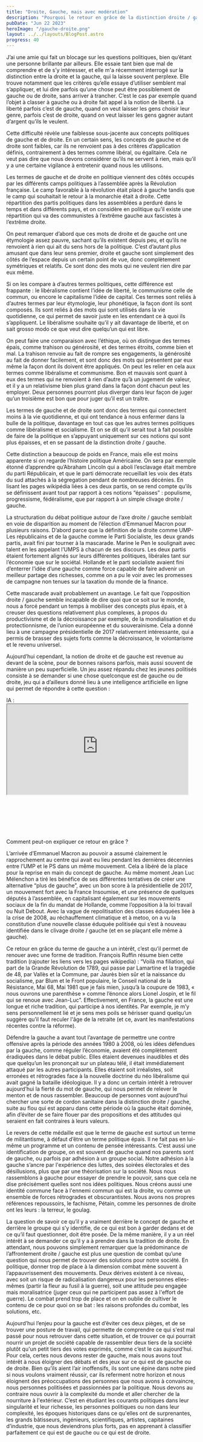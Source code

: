 ```yaml
---
title: "Droite, Gauche, mais avec modération"
description: "Pourquoi le retour en grâce de la distinction droite / gauche doit être consommé avec modération"
pubDate: "Jun 22 2023"
heroImage: "/gauche-droite.png"
layout: ../../layouts/BlogPost.astro
progress: 40
---
```



J’ai une amie qui fait un blocage sur les questions politiques, bien qu’étant une personne brillante par ailleurs. Elle essaie tant bien que mal de comprendre et de s’y intéresser, et elle m'a récemment interrogé sur la distinction entre la droite et la gauche, qui la laisse souvent perplexe. Elle trouve notamment que les critères qu’elle essaye d’utiliser semblent mal s’appliquer, et lui dire parfois qu’une chose peut être possiblement de gauche ou de droite, sans arriver à trancher. C’est le cas par exemple quand l’objet à classer à gauche ou à droite fait appel à la notion de liberté. La liberté parfois c’est de gauche, quand on veut laisser les gens choisir leur genre, parfois c’est de droite, quand on veut laisser les gens gagner autant d’argent qu’ils le veulent.
  
Cette difficulté révèle une faiblesse sous-jacente aux concepts politiques de gauche et de droite. En un certain sens, les concepts de gauche et de droite sont faibles, car ils ne renvoient pas à des critères d’application définis, contrairement à des termes comme libéral, ou égalitaire. Cela ne veut pas dire que nous devons considérer qu’ils ne servent à rien, mais qu’il y a une certaine vigilance à entretenir quand nous les utilisons.
  
Les termes de gauche et de droite en politique viennent des côtés occupés par les différents camps politiques à l’assemblée après la Révolution française. Le camp favorable à la révolution était placé à gauche tandis que le camp qui souhaitait le retour à la monarchie était à droite. Cette répartition des partis politiques dans les assemblées a perduré dans le temps et dans différents pays, et on considère en politique qu’il existe une répartition qui va des communistes à l’extrême gauche aux fascistes à l’extrême droite.

On peut remarquer d’abord que ces mots de droite et de gauche ont une étymologie assez pauvre, sachant qu’ils existent depuis peu, et qu’ils ne renvoient à rien qui ait du sens hors de la politique. C’est d’autant plus amusant que dans leur sens premier, droite et gauche sont simplement des côtés de l’espace depuis un certain point de vue, donc complètement symétriques et relatifs. Ce sont donc des mots qui ne veulent rien dire par eux même. 
  
Si on les compare à d’autres termes politiques, cette différence est frappante : le libéralisme contient l’idée de liberté, le communisme celle de commun, ou encore le capitalisme l’idée de capital. Ces termes sont reliés à d’autres termes par leur étymologie, leur phonétique, la façon dont ils sont composés. Ils sont reliés à des mots qui sont utilisés dans la vie quotidienne, ce qui permet de savoir juste en les entendant ce à quoi ils s’appliquent. Le libéralisme souhaite qu’il y ait davantage de liberté, et on sait grosso modo ce que veut dire quelqu’un qui est libre.
  
On peut faire une comparaison avec l’éthique, où on distingue des termes épais, comme trahison ou générosité, et des termes étroits, comme bien et mal. La trahison renvoie au fait de rompre ses engagements, la générosité au fait de donner facilement, et sont donc des mots qui présentent par eux même la façon dont ils doivent être appliqués. On peut les relier en cela aux termes comme libéralisme et communisme. Bon et mauvais sont quant à eux des termes qui ne renvoient à rien d’autre qu’à un jugement de valeur, et il y a un relativisme bien plus grand dans la façon dont chacun peut les employer. Deux personnes pourront plus diverger dans leur façon de juger qu’un troisième est bon que pour juger qu’il est un traître.
  
Les termes de gauche et de droite sont donc des termes qui connectent moins à la vie quotidienne, et qui ont tendance à nous enfermer dans la bulle de la politique, davantage en tout cas que les autres termes politiques comme libéralisme et socialisme. Et on se dit qu’il serait tout à fait possible de faire de la politique en s’appuyant uniquement sur ces notions qui sont plus épaisses, et en se passant de la distinction droite / gauche. 
  
Cette distinction a beaucoup de poids en France, mais elle est moins apparente si on regarde l’histoire politique Américaine. On sera par exemple étonné d’apprendre qu’Abraham Lincoln qui a aboli l’esclavage était membre du parti Républicain, et que le parti démocrate recueillait les voix des états du sud attachés à la ségregation pendant de nombreuses décénies. En lisant les pages wikipédia liées à ces deux partis, on se rend compte qu’ils se définissent avant tout par rapport à ces notions “épaisses” : populisme, progressisme, fédéralisme, que par rapport à un simple clivage droite / gauche.
  
La structuration du débat politique autour de l’axe droite / gauche semblait en voie de disparition au moment de l’élection d’Emmanuel Macron pour plusieurs raisons. D’abord parce que la définition de la droite comme UMP-Les républicains et de la gauche comme le Parti Socialiste, les deux grands partis, avait fini par tourner à la mascarade. Marine le Pen le soulignait avec talent en les appelant l’UMPS à chacun de ses discours. Les deux partis étaient fortement alignés sur leurs différentes politiques, libérales tant sur l’économie que sur le sociétal. Hollande et le parti socialiste avaient fini d’enterrer l’idée d’une gauche comme force capable de faire advenir un meilleur partage des richesses, comme on a pu le voir avec les promesses de campagne non tenues sur la taxation du monde de la finance.

Cette mascarade avait probablement un avantage. Le fait que l’opposition droite / gauche semble incapable de dire quoi que ce soit sur le monde, nous a forcé pendant un temps à mobiliser des concepts plus épais, et à creuser des questions relativement plus complexes, à propos du productivisme et de la décroissance par exemple, de la mondialisation et du protectionnisme, de l’union européenne et du souverainisme. Cela a donné lieu à une campagne présidentielle de 2017 relativement intéressante, qui a permis de brasser des sujets forts comme la décroissance, le volontarisme et le revenu universel.
  
Aujourd’hui cependant, la notion de droite et de gauche est revenue au devant de la scène, pour de bonnes raisons parfois, mais aussi souvent de manière un peu superficielle. Un jeu assez répandu chez les jeunes politisés consiste à se demander si une chose quelconque est de gauche ou de droite, jeu qui a d’ailleurs donné lieu à une intelligence artificielle en ligne qui permet de répondre à cette question : 
  
IA : <iframe style="margin: auto; margin-bottom: 100px; width: 95%; aspect-ratio: 2 / 1" src="https://degaucheoudedroite.delemazure.fr/" />s
  
Et à des vidéos parodique sur youtube : 
   
<iframe style="margin: auto; margin-bottom: 50px; width: 95%; aspect-ratio: 2 / 1" src="https://www.youtube.com/embed/N_1I1M2DE6k" title="YouTube video player" frameborder="0" allow="accelerometer; autoplay; clipboard-write; encrypted-media; gyroscope; picture-in-picture; web-share" allowfullscreen></iframe>
  
    
Comment peut-on expliquer ce retour en grâce ?
  
L’arrivée d’Emmanuel Macron au pouvoir a assumé clairement le rapprochement au centre qui avait eu lieu pendant les dernières décennies entre l’UMP et le PS dans un même mouvement. Cela a libéré de la place pour la reprise en main du concept de gauche. Au même moment Jean Luc Mélenchon a tiré les bénéfice de ses différentes tentatives de créer une alternative “plus de gauche”, avec un bon score à la présidentielle de 2017, un mouvement fort avec la France Insoumise, et une présence de quelques députés à l’assemblée, en capitalisant également sur les mouvements sociaux de la fin du mandat de Hollande, comme l’opposition à la loi travail ou Nuit Debout. Avec la vague de repolitisation des classes éduquées liée à la crise de 2008, au réchauffement climatique et à metoo, on a vu la constitution d’une nouvelle classe éduquée politisée qui s’est à nouveau identifiée dans le clivage droite / gauche (et en se plaçant elle même à gauche).
  
Ce retour en grâce du terme de gauche a un intérêt, c’est qu’il permet de renouer avec une forme de tradition. François Ruffin résume bien cette tradition (rajouter les liens vers les pages wikipedia) : “Voilà ma filiation, qui part de la Grande Révolution de 1789, qui passe par Lamartine et la tragédie de 48, par Vallès et la Commune, par Jaurès bien sûr et la naissance du socialisme, par Blum et le Front populaire, le Conseil national de la Résistance, Mai 68, Mai 1981 que je fais mien, jusqu’à la coupure de 1983, « nous ouvrons une parenthèse » comme l’énonce alors Lionel Jospin, et le fil qui se renoue avec Jean-Luc”. Effectivement, en France, la gauche est une longue et riche tradition, qui participe à nos identités. Par exemple, je m’y sens personnellement lié et je sens mes poils se hérisser quand quelqu’un suggère qu’il faut reculer l'âge de la retraite (et ce, avant les manifestations récentes contre la réforme).
  
Défendre la gauche a avant tout l’avantage de permettre une contre offensive après la période des années 1980 à 2008, où les idées défendues par la gauche, comme réguler l’économie, avaient été complètement éradiquées dans le débat public. Elles étaient devenues inaudibles et dès que quelqu’un les prononçait sur un plateau télé, il était immédiatement attaqué par les autres participants. Elles étaient soit irréalistes, soit erronées et rétrogrades face à la nouvelle doctrine du néo libéralisme qui avait gagné la bataille idéologique. Il y a donc un certain intérêt à retrouver aujourd’hui la fierté du mot de gauche, qui nous permet de relever le menton et de nous rassembler. Beaucoup de personnes vont aujourd’hui chercher une sorte de cordon sanitaire dans la distinction droite / gauche, suite au flou qui est apparu dans cette période où la gauche était dominée, afin d’éviter de se faire flouer par des propositions et des attitudes qui seraient en fait contraires à leurs valeurs.
    
Le revers de cette médaille est que le terme de gauche est surtout un terme de militantisme, à défaut d’être un terme politique épais. Il ne fait pas en lui-même un programme et un contenu de pensée intéressants. C’est aussi une identification de groupe, on est souvent de gauche quand nos parents sont de gauche, ou parfois par adhésion à un groupe social. Notre adhésion à la gauche s’ancre par l'expérience des luttes, des soirées électorales et des désillusions, plus que par une théorisation sur la société. Nous nous rassemblons à gauche pour essayer de prendre le pouvoir, sans que cela ne dise précisément quelles sont nos idées politiques. Nous créons aussi une identité commune face à l'ennemi commun qui est la droite, vu comme un ensemble de forces rétrogrades et obscurantistes. Nous avons nos propres références repoussoirs, le fachisme, Pétain, comme les personnes de droite ont les leurs : la terreur, le goulag.
  
La question de savoir ce qu’il y a vraiment derrière le concept de gauche et derrière le groupe qui s’y identifie, de ce qui est bon à garder dedans et de ce qu’il faut questionner, doit être posée. De la même manière, il y a un réel intérêt à se demander ce qu’il y a à prendre dans la tradition de droite. En attendant, nous pouvons simplement remarquer que la prédominance de l’affrontement droite / gauche est plus une question de combat qu’une question qui nous permet de trouver des solutions pour notre société. En politique, donner trop de place à la dimension combat mène souvent à l’appauvrissement des mouvements. Deux dérives existent à ce niveau, avec soit un risque de radicalisation dangereux pour les personnes elles-mêmes (partir la fleur au fusil à la guerre), soit une attitude peu engagée mais moralisatrice (juger ceux qui ne participent pas assez à l'effort de guerre). Le combat prend trop de place et on en oublie de cultiver le contenu de ce pour quoi on se bat : les raisons profondes du combat, les solutions, etc. 
  
Aujourd’hui l’enjeu pour la gauche est d’éviter ces deux pièges, et de se trouver une posture de travail, qui permette de comprendre ce qui s'est mal passé pour nous retrouver dans cette situation, et de trouver ce qui pourrait nourrir un projet de société capable de rassembler deux tiers de la société plutôt qu'un petit tiers des votes exprimés, comme c’est le cas aujourd’hui. Pour cela, certes nous devons rester de gauche, mais nous avons tout intérêt à nous éloigner des débats et des jeux sur ce qui est de gauche ou de droite. Bien qu’ils aient l’air inoffensifs, ils sont une épine dans notre pied si nous voulons vraiment réussir, car ils referment notre horizon et nous éloignent des préoccupations des personnes que nous avons à convaincre, nous personnes politisées et passionnées par la politique. Nous devons au contraire nous ouvrir à la complexité du monde et aller chercher de la nourriture à l'extérieur. C’est en étudiant les courants politiques dans leur singularité et leur richesse, les personnes politiques ou non dans leur complexité, les époques historiques dans ce qu'elles ont de surprenantes, les grands bâtisseurs, ingénieurs, scientifiques, artistes, capitaines d’industrie, que nous deviendrons plus forts, pas en apprenant à classifier parfaitement ce qui est de gauche ou ce qui est de droite.


